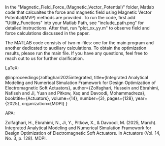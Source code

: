 In the "Magnetic_Field_Force_(Magnetic_Vector_Potential)" folder, Matlab code that calcualtes the force and magnetic field using Magnetic Vector Potential(MVP) methods are provided.
To run the code, first add "Utility_Functions" into your Matlab Path, see "include_path.png" for detailed instructions.
After that, run "plot_xx_yy.m" to observe field and force calculations discussed in the paper.



The MATLAB code consists of two m-files: one for the main program and another dedicated to auxiliary calculations. To obtain the optimization results, please run the main file. If you have any questions, feel free to reach out to us for further clarification.

LaTeX:

@inproceedings{zolfaghari2025integrated,
  title={Integrated Analytical Modeling and Numerical Simulation Framework for Design Optimization of Electromagnetic Soft Actuators},
  author={Zolfaghari, Hussein and Ebrahimi, Nafiseh and Ji, Yuan and Pitkow, Xaq and Davoodi, Mohammadreza},
  booktitle={Actuators},
  volume={14},
  number={3},
  pages={128},
  year={2025},
  organization={MDPI}
}


APA:  

Zolfaghari, H., Ebrahimi, N., Ji, Y., Pitkow, X., & Davoodi, M. (2025, March). Integrated Analytical Modeling and Numerical Simulation Framework for Design Optimization of Electromagnetic Soft Actuators. In Actuators (Vol. 14, No. 3, p. 128). MDPI.
